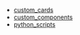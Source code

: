 * [custom_cards](https://custom-components.github.io/custom_updater/cards)
* [custom_components](https://custom-components.github.io/custom_updater/components)
* [python_scripts](https://custom-components.github.io/custom_updater/python_scripts)